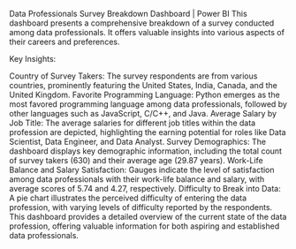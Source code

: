 Data Professionals Survey Breakdown Dashboard | Power BI
This dashboard presents a comprehensive breakdown of a survey conducted among data professionals. It offers valuable insights into various aspects of their careers and preferences.

Key Insights:

Country of Survey Takers: The survey respondents are from various countries, prominently featuring the United States, India, Canada, and the United Kingdom.
Favorite Programming Language: Python emerges as the most favored programming language among data professionals, followed by other languages such as JavaScript, C/C++, and Java.
Average Salary by Job Title: The average salaries for different job titles within the data profession are depicted, highlighting the earning potential for roles like Data Scientist, Data Engineer, and Data Analyst.
Survey Demographics: The dashboard displays key demographic information, including the total count of survey takers (630) and their average age (29.87 years).
Work-Life Balance and Salary Satisfaction: Gauges indicate the level of satisfaction among data professionals with their work-life balance and salary, with average scores of 5.74 and 4.27, respectively.
Difficulty to Break into Data: A pie chart illustrates the perceived difficulty of entering the data profession, with varying levels of difficulty reported by the respondents.
This dashboard provides a detailed overview of the current state of the data profession, offering valuable information for both aspiring and established data professionals.
